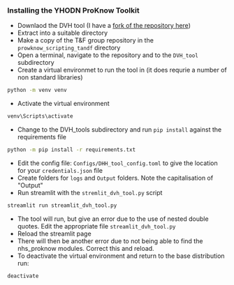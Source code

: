 ### Installing the YHODN ProKnow Toolkit

- Downlaod the DVH tool (I have a [fork of the repository here](https://github.com/GrahamArden/YHODN-ProKnow-Toolkit))
- Extract into a suitable directory
- Make a copy of the T&F group repository in the `prowknow_scripting_tandf` directory
- Open a terminal, navigate to the repository and to the `DVH_tool` subdirectory
- Create a virtual environmet to run the tool in (it does requrie a number of non standard libraries)

```bash
python -m venv venv
```

- Activate the virtual environment

```bash
venv\Scripts\activate
```

- Change to the DVH_tools subdirectory and run ```pip install``` against the requirements file

```bash
python -m pip install -r requirements.txt
```
- Edit the config file: `Configs/DHH_tool_config.toml` to give the location for your `credentials.json` file
- Create folders for `logs` and `Output` folders. Note the capitalisation of "Output"
- Run streamlit with the `stremlit_dvh_tool.py` script
```bash
streamlit run streamlit_dvh_tool.py
```
- The tool will run, but give an error due to the use of nested double quotes. Edit the appropriate file `streamlit_dvh_tool.py`
- Reload the streamlit page
- There will then be another error due to not being able to find the nhs_proknow modules. Correct this and reload.
- To deactivate the virtual environment and return to the base distribution run:
```bash
deactivate
```
